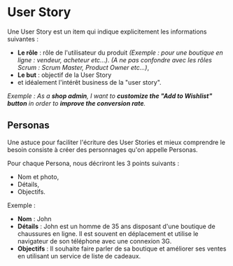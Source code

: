 # User Story

Une User Story est un item qui indique explicitement les informations suivantes :

* **Le rôle** : rôle de l'utilisateur du produit _\(Exemple : pour une boutique en ligne : vendeur, acheteur etc...\)_. _\(A ne pas confondre avec les rôles Scrum : Scrum Master, Product Owner etc...\)_,
* **Le but** : objectif de la User Story
* et idéalement l'intérêt business de la "user story".

_Exemple : As a **shop admin**, I want to **customize the "Add to Wishlist" button** in order to **improve the conversion rate**._

## Personas

Une astuce pour faciliter l'écriture des User Stories et mieux comprendre le besoin consiste à créer des personnages qu'on appelle Personas.

Pour chaque Persona, nous décriront les 3 points suivants :

* Nom et photo,
* Détails,
* Objectifs.

Exemple :

* **Nom** : John
* **Détails** : John est un homme de 35 ans disposant d'une boutique de chaussures en ligne. Il est souvent en déplacement et utilise le navigateur de son téléphone avec une connexion 3G.
* **Objectifs** : Il souhaite faire parler de sa boutique et améliorer ses ventes en utilisant un service de liste de cadeaux.



